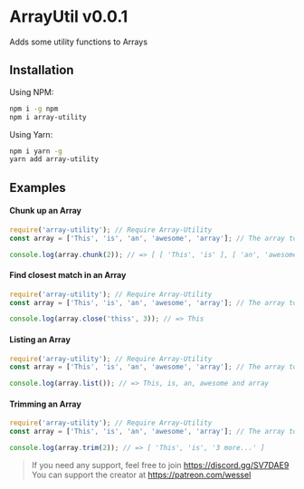 # ArrayUtil v0.0.1
Adds some utility functions to Arrays

## Installation
Using NPM:
```sh
npm i -g npm
npm i array-utility
```
Using Yarn:
```sh
npm i yarn -g
yarn add array-utility
```

## Examples
#### Chunk up an Array
```js
require('array-utility'); // Require Array-Utility
const array = ['This', 'is', 'an', 'awesome', 'array']; // The array to chunk

console.log(array.chunk(2)); // => [ [ 'This', 'is' ], [ 'an', 'awesome' ], [ 'array' ] ]
```
#### Find closest match in an Array
```js
require('array-utility'); // Require Array-Utility
const array = ['This', 'is', 'an', 'awesome', 'array']; // The array to check

console.log(array.close('thiss', 3)); // => This
```
#### Listing an Array
```js
require('array-utility'); // Require Array-Utility
const array = ['This', 'is', 'an', 'awesome', 'array']; // The array to list

console.log(array.list()); // => This, is, an, awesome and array
``` 
#### Trimming an Array
```js
require('array-utility'); // Require Array-Utility
const array = ['This', 'is', 'an', 'awesome', 'array']; // The array to trim

console.log(array.trim(2)); // => [ 'This', 'is', '3 more...' ]
```
> If you need any support, feel free to join https://discord.gg/SV7DAE9
> You can support the creator at https://patreon.com/wessel